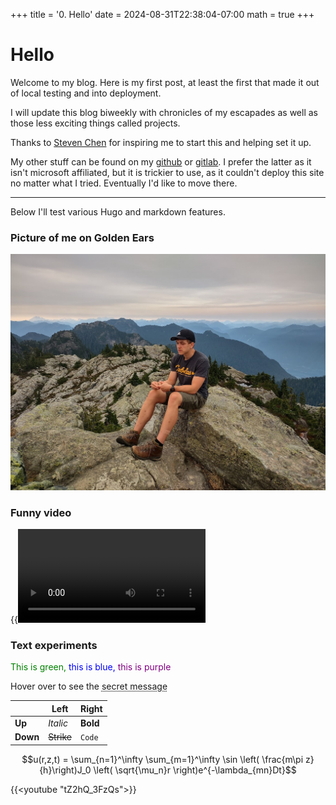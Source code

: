 +++
title = '0. Hello'
date = 2024-08-31T22:38:04-07:00
math = true
+++

# Hello

Welcome to my blog. Here is my first post, at least the first that made it out of local testing and into deployment.

I will update this blog biweekly with chronicles of my escapades as well as those less exciting things called projects.

Thanks to  [Steven Chen](https://shengw3n.github.io/) for inspiring me to start this and helping set it up.

My other stuff can be found on my [github](https://github.com/ron-kit/) or [gitlab](https://gitlab.com/ron-kit/). I prefer the latter as it isn't microsoft affiliated, but it is trickier to use, as it couldn't deploy this site no matter what I tried. Eventually I'd like to move there.

---

Below I'll test various Hugo and markdown features.

### Picture of me on Golden Ears

![Golden Ears](images/ronGolden.jpg)

### Funny video

{{<video src="/videos/fan.mp4">}}

### Text experiments

<span style="color:green"> This is green,</span>
<span style="color:blue"> this is blue,</span>
<span style="color:purple"> this is purple</span>

Hover over to see the <abbr title="Eat your vegetables">secret message </abbr>

||Left|Right|
|-|-|-|
|**Up**|_Italic_|**Bold**|
|**Down**|~~Strike~~|`Code`|

$$u(r,z,t) = \sum_{n=1}^\infty \sum_{m=1}^\infty \sin \left( \frac{m\pi z}{h}\right)J_0 \left( \sqrt{\mu_n}r \right)e^{-\lambda_{mn}Dt}$$

{{<youtube "tZ2hQ_3FzQs">}}